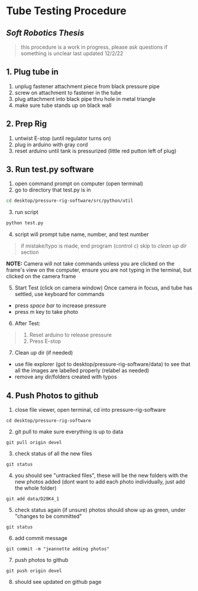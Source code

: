 # Tube Testing Procedure
## _Soft Robotics Thesis_

> this procedure is a work in progress, 
> please ask questions if something is unclear
> last updated 12/2/22

## 1. Plug tube in

1. unplug fastener attachment piece from black pressure pipe
2. screw on attachment to fastener in the tube
3. plug attachment into black pipe thru hole in metal triangle
4. make sure tube stands up on black wall

## 2. Prep Rig

1. untwist E-stop (until regulator turns on)
2. plug in arduino with gray cord
3. reset arduino until tank is pressurized (little red putton left of plug)

## 3. Run test.py software

1. open command prompt on computer (open terminal)
2. go to directory that test.py is in
``` sh
cd desktop/pressure-rig-software/src/python/util
```
3. run script 
``` sh
python test.py
```
4. script will prompt tube name, number, and test number
> if mistake/typo is made, 
> end program (control c)
> skip to _clean up dir_ section

**NOTE:**
Camera will not take commands unless you are clicked on the frame's view on the computer, ensure you are not typing in the terminal, but clicked on the camera frame

5. Start Test (click on camera window)
Once camera in focus, and tube has settled, use keyboard for commands
- press _space bar_ to increase pressure
- press _m_ key to take photo

6. After Test: 
> 1. Reset arduino to release pressure
> 2. Press E-stop

7. Clean up dir (if needed)
- use file explorer (got to desktop/pressure-rig-software/data) to see that all the images are labelled properly (relabel as needed)
- remove any dir/folders created with typos

## 4. Push Photos to github
1. close file viewer, open terminal, cd into pressure-rig-software
```
cd desktop/pressure-rig-software
```
2. git pull to make sure everything is up to data
```
git pull origin devel
```
3. check status of all the new files
```
git status
```
4. you should see "untracked files", these will be the new folders with the new photos added (dont want to add each photo individually, just add the whole folder)
```
git add data/D20K4_1 
```
5. check status again (if unsure) 
photos should show up as green, under "changes to be committed"
```
git status
```
6. add commit message 
```
git commit -m "jeannette adding photos"
```
7. push photos to github
```
git push origin devel
```
8. should see updated on github page